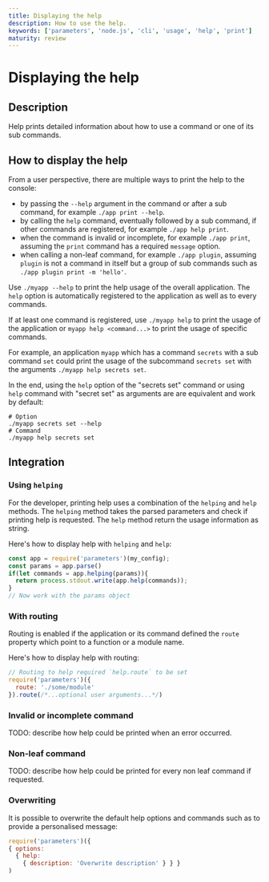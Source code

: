 ```yaml
---
title: Displaying the help
description: How to use the help.
keywords: ['parameters', 'node.js', 'cli', 'usage', 'help', 'print']
maturity: review
---
```


# Displaying the help

## Description

Help prints detailed information about how to use a command or one of its sub commands.

## How to display the help

From a user perspective, there are multiple ways to print the help to the console:
* by passing the `--help` argument in the command or after a sub command, for example `./app print --help`.
* by calling the `help` command, eventually followed by a sub command, if other commands are registered, for example `./app help print`.
* when the command is invalid or incomplete, for example `./app print`, assuming the `print` command has a required `message` option.
* when calling a non-leaf command, for example `./app plugin`, assuming `plugin` is not a command in itself but a group of sub commands such as `./app plugin print -m 'hello'`.

Use `./myapp --help` to print the help usage of the overall application. The `help` option is automatically registered to the application as well as to every commands.

If at least one command is registered, use `./myapp help` to print the usage of the application or `myapp help <command...>` to print the usage of specific commands.

For example, an application `myapp` which has a command `secrets` with a sub command `set` could print the usage of the subcommand `secrets set` with the arguments `./myapp help secrets set`.

In the end, using the `help` option of the "secrets set" command or using `help` command with "secret set" as arguments are are equivalent and work by default:

```
# Option
./myapp secrets set --help
# Command
./myapp help secrets set
```

## Integration

### Using `helping`

For the developer, printing help uses a combination of the `helping` and 
`help` methods. The `helping` method takes the parsed parameters and check if printing help is requested. The `help` method return the usage information as string.

Here's how to display help with `helping` and `help`:

```js
const app = require('parameters')(my_config);
const params = app.parse()
if(let commands = app.helping(params)){
  return process.stdout.write(app.help(commands));
}
// Now work with the params object
```

### With routing

Routing is enabled if the application or its command defined the `route` property which point to a function or a module name.

Here's how to display help with routing:

```js
// Routing to help required `help.route` to be set
require('parameters')({
  route: './some/module'
}).route(/*...optional user arguments...*/)
```

### Invalid or incomplete command

TODO: describe how help could be printed when an error occurred.

### Non-leaf command

TODO: describe how help could be printed for every non leaf command if requested.

### Overwriting

It is possible to overwrite the default help options and commands such as to provide a personalised message:

```js
require('parameters')({
{ options:
  { help: 
    { description: 'Overwrite description' } } }
)
```
